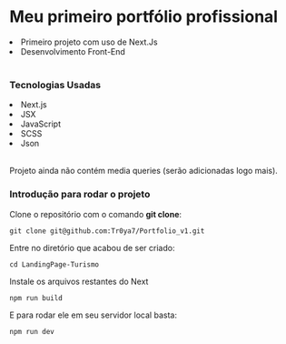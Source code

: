 # Meu primeiro portfólio profissional
<li>Primeiro projeto com uso de Next.Js</li>
<li>Desenvolvimento Front-End</li><br>

### Tecnologias Usadas
<li>Next.js</li>
<li>JSX</li>
<li>JavaScript</li>
<li>SCSS</li>
<li>Json</li><br>

Projeto ainda não contém media queries (serão adicionadas logo mais).

### Introdução para rodar o projeto
Clone o repositório com o comando **git clone**:
```
git clone git@github.com:Tr0ya7/Portfolio_v1.git
```
Entre no diretório que acabou de ser criado:
```
cd LandingPage-Turismo
```
Instale os arquivos restantes do Next
```
npm run build
```
E para rodar ele em seu servidor local basta:
```
npm run dev
```
